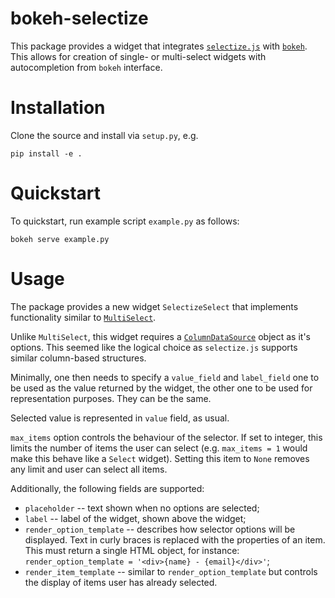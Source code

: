 # bokeh-selectize

This package provides a widget that integrates [`selectize.js`](https://selectize.github.io/selectize.js/) with [`bokeh`](http://bokeh.pydata.org/en/latest/). This allows for creation of single- or multi-select widgets with autocompletion from `bokeh` interface.

# Installation

Clone the source and install via `setup.py`, e.g.

```
pip install -e .
```

# Quickstart

To quickstart, run example script `example.py` as follows:

```
bokeh serve example.py
```

# Usage

The package provides a new widget `SelectizeSelect` that implements functionality similar to [`MultiSelect`](http://bokeh.pydata.org/en/latest/docs/user_guide/interaction/widgets.html#multiselect).

Unlike `MultiSelect`, this widget requires a [`ColumnDataSource`](http://bokeh.pydata.org/en/latest/docs/reference/models/sources.html#bokeh.models.sources.ColumnDataSource) object as it's options.
This seemed like the logical choice as `selectize.js` supports similar column-based structures.

Minimally, one then needs to specify a `value_field` and `label_field` one to be used as the value returned by the widget,
the other one to be used for representation purposes. They can be the same.

Selected value is represented in `value` field, as usual.

`max_items` option controls the behaviour of the selector. If set to integer, this limits the number of items the user can select (e.g. `max_items = 1` would make this behave like a `Select` widget). Setting this item to `None` removes any limit and user can select all items.

Additionally, the following fields are supported:

  * `placeholder` -- text shown when no options are selected; 
  * `label` -- label of the widget, shown above the widget;
  * `render_option_template` -- describes how selector options will be displayed. Text in curly braces is replaced with the properties of an item. This must return a single HTML object, for instance: `render_option_template = '<div>{name} - {email}</div>'`;
  * `render_item_template` -- similar to `render_option_template` but controls the display of items user has already selected.
  

